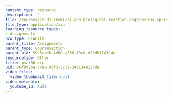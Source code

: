 ```yaml
---
content_type: resource
description: ''
file: /courses/10-37-chemical-and-biological-reaction-engineering-spring-2007/26fdd2ba74e696f33231346134a226de_pset06.zip
file_type: application/zip
learning_resource_types:
- Assignments
ocw_type: OCWFile
parent_title: Assignments
parent_type: CourseSection
parent_uid: 59c5aafb-4d60-a558-f8cd-d39db174314a
resourcetype: Other
title: pset06.zip
uid: 26fdd2ba-74e6-96f3-3231-346134a226de
video_files:
  video_thumbnail_file: null
video_metadata:
  youtube_id: null
---
```

